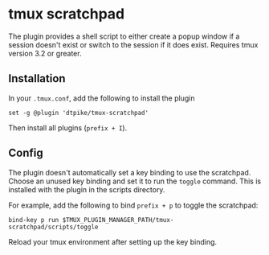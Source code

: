 # tmux scratchpad

The plugin provides a shell script to either create a popup window if a session
doesn't exist or switch to the session if it does exist. Requires tmux version
3.2 or greater.

## Installation

In your `.tmux.conf`, add the following to install the plugin

```
set -g @plugin 'dtpike/tmux-scratchpad'
```
Then install all plugins (`prefix + I`).

## Config

The plugin doesn't automatically set a key binding to use the scratchpad.
Choose an unused key binding and set it to run the `toggle` command. This is
installed with the plugin in the scripts directory.

For example, add the following to bind `prefix + p` to toggle the scratchpad:

```
bind-key p run $TMUX_PLUGIN_MANAGER_PATH/tmux-scratchpad/scripts/toggle
```

Reload your tmux environment after setting up the key binding.



